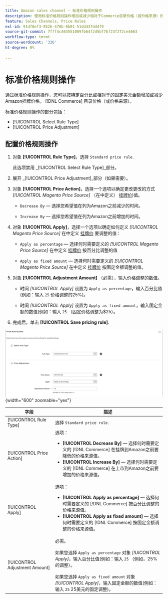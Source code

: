 ```yaml
---
title: Amazon sales channel — 标准价格规则操作
description: 使用标准价格规则操作增加或减少相对于Commerce目录价格（或价格来源）的Amazon上市价格。
feature: Sales Channels, Price Rules
exl-id: 91df6ef3-852b-478b-8b01-51dd437dd4f9
source-git-commit: 7fff4c463551089fb64f2d5bf7bf23f272ce4663
workflow-type: tm+mt
source-wordcount: '336'
ht-degree: 0%

---
```


# 标准价格规则操作

通过标准价格规则操作，您可以按特定百分比或相对于的固定美元金额增加或减少Amazon挂牌价格。 [!DNL Commerce] 目录价格（或价格来源）。

标准价格规则操作的部分包括：

- [!UICONTROL Select Rule Type]
- [!UICONTROL Price Adjustment]

## 配置价格规则操作

1. 对象 **[!UICONTROL Rule Type]**，选择 `Standard price rule`.

   此选项禁用 _[!UICONTROL Select Rule Type]_部分。

1. 展开 _[!UICONTROL Price Adjustment]_部分（如果需要）。

1. 对象 **[!UICONTROL Price Action]**，选择一个选项以确定更改更改的方式 *[!UICONTROL Magento Price Source]* （在中定义） [挂牌价](./listing-price.md))值。

   - `Decrease By`  — 选择您希望值在列为Amazon之前减少的时间。

   - `Increase By`  — 选择您希望值在列为Amazon之前增加的时间。

1. 对象 **[!UICONTROL Apply]**，选择一个选项以确定如何定义 *[!UICONTROL Magento Price Source]* 在中定义 [挂牌价](./listing-price.md) 要调整的值：

   - `Apply as percentage`  — 选择何时需要定义的 *[!UICONTROL Magento Price Source]* 在中定义 [挂牌价](./listing-price.md) 按百分比调整的值

   - `Apply as fixed amount`  — 选择何时需要定义的 *[!UICONTROL Magento Price Source]* 在中定义 [挂牌价](./listing-price.md) 按固定金额调整的值。

1. 对象 **[!UICONTROL Adjustment Amount]** （必需），输入价格调整的数值。

   - 时间 *[!UICONTROL Apply]* 设置为 `Apply as percentage`，输入百分比值(例如：输入 `25` 价格调整的25%)。

   - 时间 *[!UICONTROL Apply]* 设置为 `Apply as fixed amount`，输入固定金额的数值(例如：输入 `25` （固定价格调整为$25）。

1. 完成后，单击 **[!UICONTROL Save pricing rule]**.

![标准价格规则](assets/ob-price-rule-action-standard-example.png){width="600" zoomable="yes"}

| 字段 | 描述 |
|--------------------------------|-----------------------------------------------------------------------------------------------------------------------------------------------------------------------------------------------------------------------------------------------------------------------------------------------------------------------------------|
| [!UICONTROL Rule Type] | 选择 `Standard price rule`. |
| [!UICONTROL Price Action] | 选项：<ul><li>**[!UICONTROL Decrease By]**  — 选择何时需要定义的 [!DNL Commerce] 在挂牌到Amazon之前要降低的价格来源值。</li><li>**[!UICONTROL Increase By]**  — 选择何时需要定义的 [!DNL Commerce] 在上市到Amazon之前要增加的价格来源值。</li></ul> |
| [!UICONTROL Apply] | 选项：<ul><li>**[!UICONTROL Apply as percentage]**  — 选择何时需要定义的 [!DNL Commerce] 按百分比调整的价格来源值。</li><li>**[!UICONTROL Apply as fixed amount]**  — 选择何时需要定义的 [!DNL Commerce] 按固定金额调整的价格来源值。</li></ul> |
| [!UICONTROL Adjustment Amount] | 必需。<br><br>如果您选择 `Apply as percentage` 对象 *[!UICONTROL Apply]*，输入百分比值(例如：输入 `25` （例如，25%的调整）。<br><br>如果您选择 `Apply as fixed amount` 对象 *[!UICONTROL Apply]*，输入固定金额的数值(例如：输入 `25` 25美元的固定调整)。 |
